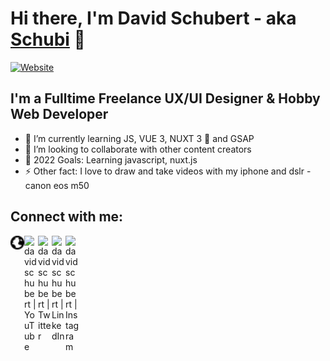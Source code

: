# Hi there, I'm David Schubert - aka [Schubi][website] 👋 

[![Website](https://img.shields.io/website?label=davidschubert.com&style=for-the-badge&url=https%3A%2F%2Fdavidschubert.com)](https://davidschubert.com)

## I'm a Fulltime Freelance UX/UI Designer & Hobby Web Developer

- 🌱 I’m currently learning JS, VUE 3, NUXT 3 🤣 and GSAP
- 👯 I’m looking to collaborate with other content creators
- 🥅 2022 Goals: Learning javascript, nuxt.js
- ⚡ Other fact: I love to draw and take videos with my iphone and dslr - canon eos m50

## Connect with me:

[<img align="left" alt="davidschubert.com" width="22px" src="https://raw.githubusercontent.com/iconic/open-iconic/master/svg/globe.svg" />][website]
[<img align="left" alt="davidschubert | YouTube" width="22px" src="https://cdn.jsdelivr.net/npm/simple-icons@v3/icons/youtube.svg" />][youtube]
[<img align="left" alt="davidschubert | Twitter" width="22px" src="https://cdn.jsdelivr.net/npm/simple-icons@v3/icons/twitter.svg" />][twitter]
[<img align="left" alt="davidschubert | LinkedIn" width="22px" src="https://cdn.jsdelivr.net/npm/simple-icons@v3/icons/linkedin.svg" />][linkedin]
[<img align="left" alt="davidschubert | Instagram" width="22px" src="https://cdn.jsdelivr.net/npm/simple-icons@v3/icons/instagram.svg" />][instagram]

[website]: https://davidschubert.com
[youtube]: https://youtube.com/siskodeluxe
[twitter]: https://twitter.com/davidschubert
[linkedin]: https://linkedin.com/in/davidschubert
[instagram]: https://instagram.com/sisko.de
